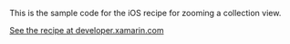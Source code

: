 This is the sample code for the iOS recipe for zooming a collection view.

[See the recipe at developer.xamarin.com](http://developer.xamarin.com/recipes/ios/content_controls/collection_view/collection_view_zoom/)
